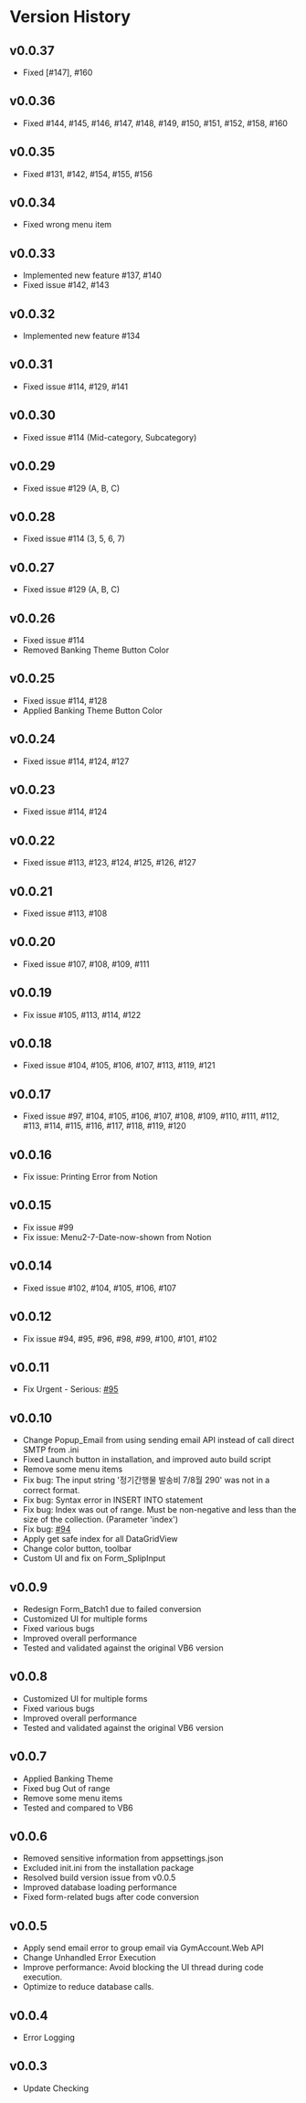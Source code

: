 # Version History

## v0.0.37

- Fixed [#147], #160
  
## v0.0.36

- Fixed #144, #145, #146, #147, #148, #149, #150, #151, #152, #158, #160

## v0.0.35
- Fixed #131, #142, #154, #155, #156

## v0.0.34
- Fixed wrong menu item

## v0.0.33
- Implemented new feature #137, #140
- Fixed issue #142, #143

## v0.0.32
- Implemented new feature #134

## v0.0.31
- Fixed issue #114, #129, #141

## v0.0.30
- Fixed issue #114 (Mid-category, Subcategory)

## v0.0.29
- Fixed issue #129 (A, B, C)

## v0.0.28
- Fixed issue #114 (3, 5, 6, 7)

## v0.0.27
- Fixed issue #129 (A, B, C)

## v0.0.26
- Fixed issue #114
- Removed Banking Theme Button Color

## v0.0.25
- Fixed issue #114, #128
- Applied Banking Theme Button Color

## v0.0.24
- Fixed issue #114, #124, #127

## v0.0.23
- Fixed issue #114, #124

## v0.0.22
- Fixed issue #113, #123, #124, #125, #126, #127

## v0.0.21
- Fixed issue #113, #108

## v0.0.20
- Fixed issue #107, #108, #109, #111

## v0.0.19
- Fix issue #105, #113, #114, #122

## v0.0.18
- Fixed issue #104, #105, #106, #107, #113, #119, #121

## v0.0.17
- Fixed issue #97, #104, #105, #106, #107, #108, #109, #110, #111, #112, #113, #114, #115, #116, #117, #118, #119, #120

## v0.0.16
- Fix issue: Printing Error from Notion

## v0.0.15
- Fix issue #99
- Fix issue: Menu2-7-Date-now-shown from Notion

## v0.0.14
- Fixed issue #102, #104, #105, #106, #107

## v0.0.12
- Fix issue #94, #95, #96, #98, #99, #100, #101, #102

## v0.0.11
- Fix Urgent - Serious: [#95](https://github.com/GiveYouMe/GymAccount/issues/95)

## v0.0.10
- Change Popup_Email from using sending email API instead of call direct SMTP from .ini
- Fixed Launch button in installation, and improved auto build script
- Remove some menu items
- Fix bug: The input string '정기간행물 발송비 7/8월 290' was not in a correct format.
- Fix bug: Syntax error in INSERT INTO statement
- Fix bug: Index was out of range. Must be non-negative and less than the size of the collection. (Parameter 'index')
- Fix bug: [#94](https://github.com/GiveYouMe/GymAccount/issues/94)
- Apply get safe index for all DataGridView
- Change color button, toolbar
- Custom UI and fix on Form_SplipInput

## v0.0.9
- Redesign Form_Batch1 due to failed conversion
- Customized UI for multiple forms
- Fixed various bugs
- Improved overall performance
- Tested and validated against the original VB6 version

## v0.0.8
- Customized UI for multiple forms
- Fixed various bugs
- Improved overall performance
- Tested and validated against the original VB6 version

## v0.0.7
- Applied Banking Theme
- Fixed bug Out of range
- Remove some menu items
- Tested and compared to VB6

## v0.0.6
- Removed sensitive information from appsettings.json
- Excluded init.ini from the installation package
- Resolved build version issue from v0.0.5
- Improved database loading performance
- Fixed form-related bugs after code conversion

## v0.0.5
- Apply send email error to group email via GymAccount.Web API
- Change Unhandled Error Execution
- Improve performance: Avoid blocking the UI thread during code execution.
- Optimize to reduce database calls.

## v0.0.4
- Error Logging

## v0.0.3
- Update Checking
